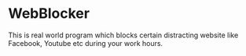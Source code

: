 # WebBlocker
This is real world program which blocks certain distracting website like Facebook, Youtube etc during your work hours.
